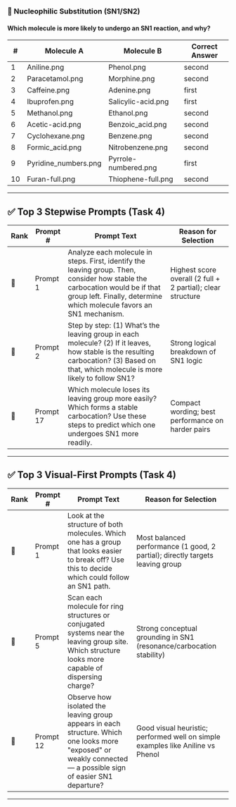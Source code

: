### 🥉 Nucleophilic Substitution (SN1/SN2)

#### Which molecule is more likely to undergo an SN1 reaction, and why?

| # | Molecule A             | Molecule B           | Correct Answer |
|------|------------------------|----------------------|----------------|
| 1    | Aniline.png            | Phenol.png           | second         |
| 2    | Paracetamol.png        | Morphine.png         | second         |
| 3    | Caffeine.png           | Adenine.png          | first          |
| 4    | Ibuprofen.png          | Salicylic-acid.png   | first          |
| 5    | Methanol.png           | Ethanol.png          | second         |
| 6    | Acetic-acid.png        | Benzoic_acid.png     | second         |
| 7    | Cyclohexane.png        | Benzene.png          | second         |
| 8    | Formic_acid.png        | Nitrobenzene.png     | second         |
| 9    | Pyridine_numbers.png   | Pyrrole-numbered.png | first          |
| 10   | Furan-full.png         | Thiophene-full.png   | second         |

---

## ✅ Top 3 Stepwise Prompts (Task 4)

| Rank | Prompt # | Prompt Text                                                                                                                           | Reason for Selection                             |
|------|----------|----------------------------------------------------------------------------------------------------------------------------------------|--------------------------------------------------|
| 🥇   | Prompt 1 | Analyze each molecule in steps. First, identify the leaving group. Then, consider how stable the carbocation would be if that group left. Finally, determine which molecule favors an SN1 mechanism. | Highest score overall (2 full + 2 partial); clear structure |
| 🥈   | Prompt 2 | Step by step: (1) What’s the leaving group in each molecule? (2) If it leaves, how stable is the resulting carbocation? (3) Based on that, which molecule is more likely to follow SN1? | Strong logical breakdown of SN1 logic            |
| 🥉   | Prompt 17 | Which molecule loses its leaving group more easily? Which forms a stable carbocation? Use these steps to predict which one undergoes SN1 more readily. | Compact wording; best performance on harder pairs |

---

## ✅ Top 3 Visual-First Prompts (Task 4)

| Rank | Prompt # | Prompt Text                                                                                                                              | Reason for Selection                              |
|------|----------|-------------------------------------------------------------------------------------------------------------------------------------------|---------------------------------------------------|
| 🥇   | Prompt 1 | Look at the structure of both molecules. Which one has a group that looks easier to break off? Use this to decide which could follow an SN1 path. | Most balanced performance (1 good, 2 partial); directly targets leaving group |
| 🥈   | Prompt 5 | Scan each molecule for ring structures or conjugated systems near the leaving group site. Which structure looks more capable of dispersing charge? | Strong conceptual grounding in SN1 (resonance/carbocation stability) |
| 🥉   | Prompt 12 | Observe how isolated the leaving group appears in each structure. Which one looks more "exposed" or weakly connected — a possible sign of easier SN1 departure? | Good visual heuristic; performed well on simple examples like Aniline vs Phenol |

---

